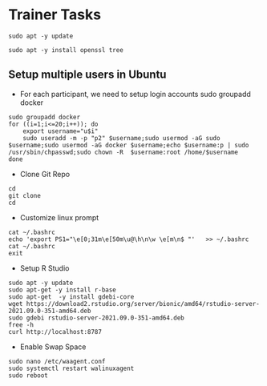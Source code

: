 # Trainer Tasks

```
sudo apt -y update
```

```
sudo apt -y install openssl tree
```

## Setup multiple users in Ubuntu
- For each participant, we need to setup login accounts
sudo groupadd docker
```
sudo groupadd docker
for ((i=1;i<=20;i++)); do
	export username="u$i"
	sudo useradd -m -p "p2" $username;sudo usermod -aG sudo $username;sudo usermod -aG docker $username;echo $username:p | sudo /usr/sbin/chpasswd;sudo chown -R  $username:root /home/$username
done
```

-  Clone Git Repo
```
cd
git clone
cd
```

- Customize linux prompt
```
cat ~/.bashrc
echo 'export PS1="\e[0;31m\e[50m\u@\h\n\w \e[m\n$ "'   >> ~/.bashrc
cat ~/.bashrc
exit
```

- Setup R Studio
```
sudo apt -y update
sudo apt-get -y install r-base
sudo apt-get  -y install gdebi-core
wget https://download2.rstudio.org/server/bionic/amd64/rstudio-server-2021.09.0-351-amd64.deb
sudo gdebi rstudio-server-2021.09.0-351-amd64.deb
free -h
curl http://localhost:8787
```

- Enable Swap Space
```
sudo nano /etc/waagent.conf
sudo systemctl restart walinuxagent
sudo reboot
```
